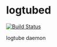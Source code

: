 # logtubed

[![Build Status](https://travis-ci.org/logtube/logtubed.svg?branch=master)](https://travis-ci.org/logtube/logtubed)

logtube daemon

